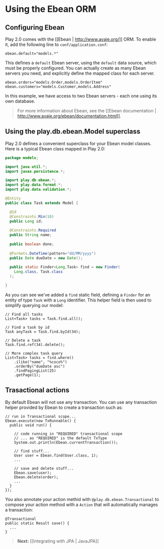 # Using the Ebean ORM

## Configuring Ebean

Play 2.0 comes with the [[Ebean | http://www.avaje.org/]] ORM. To enable it, add the following line to `conf/application.conf`:

```properties
ebean.default="models.*"
```

This defines a `default` Ebean server, using the `default` data source, which must be properly configured. You can actually create as many Ebean servers you need, and explicitly define the mapped class for each server.

```properties
ebean.orders="models.Order,models.OrderItem"
ebean.customers="models.Customer,models.Address"
```

In this example, we have access to two Ebean servers - each one using its own database.

> For more information about Ebean, see the [[Ebean documentation | http://www.avaje.org/ebean/documentation.html]].

## Using the play.db.ebean.Model superclass

Play 2.0 defines a convenient superclass for your Ebean model classes. Here is a typical Ebean class mapped in Play 2.0:

```java
package models;

import java.util.*;
import javax.persistence.*;

import play.db.ebean.*;
import play.data.format.*;
import play.data.validation.*;

@Entity 
public class Task extends Model {

  @Id
  @Constraints.Min(10)
  public Long id;
  
  @Constraints.Required
  public String name;
  
  public boolean done;
  
  @Formats.DateTime(pattern="dd/MM/yyyy")
  public Date dueDate = new Date();
  
  public static Finder<Long,Task> find = new Finder(
    Long.class, Task.class
  ); 

}
```

As you can see we've added a `find` static field, defining a `Finder` for an entity of type `Task` with a `Long` identifier. This helper field is then used to simplify querying our model:

```
// Find all tasks
List<Task> tasks = Task.find.all();
    
// Find a task by id
Task anyTask = Task.find.byId(34);

// Delete a task
Task.find.ref(34).delete();

// More complex task query
List<Task> tasks = find.where()
    .ilike("name", "%coco%")
    .orderBy("dueDate asc")
    .findPagingList(25)
    .getPage(1);
```

## Trasactional actions

By default Ebean will not use any transaction. You can use any transaction helper provided by Ebean to create a transaction such as:

```
// run in Transactional scope...  
Ebean.execute(new TxRunnable() {  
  public void run() {  
      
    // code running in "REQUIRED" transactional scope  
    // ... as "REQUIRED" is the default TxType  
    System.out.println(Ebean.currentTransaction());  
      
    // find stuff...  
    User user = Ebean.find(User.class, 1);  
    ...  
      
    // save and delete stuff...  
    Ebean.save(user);  
    Ebean.delete(order);  
    ...  
  }  
});
```

You also annotate your action methid with `@play.db.ebean.Transactional` to compose your action method with a `Action` that will automatically manages a transaction:

```
@Transactional
public static Result save() {
  ...
}
```

> **Next:** [[Integrating with JPA | JavaJPA]]